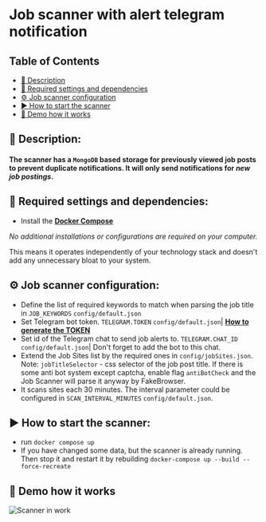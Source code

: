 # Job scanner with alert telegram notification

## Table of Contents
- [📜 Description](#description)
- [🧰 Required settings and dependencies](#dependencies)
- [⚙️ Job scanner configuration](#configuration)
- [▶️ How to start the scanner](#how-to-start)
- [🎥 Demo how it works](#demo)

<a name="description"></a>
## 📜 Description: 
#### The scanner has a `MongoDB` based storage for previously viewed job posts to prevent duplicate notifications. It will only send notifications for *new job postings*.

<a name="dependencies"></a>
## 🧰 Required settings and dependencies:
* Install the [**Docker Compose**](https://docs.docker.com/compose/gettingstarted) 

 *No additional installations or configurations are required on your computer.*
 
This means it operates independently of your technology stack and doesn't add any unnecessary bloat to your system.

<a name="configuration"></a>
## ⚙️ Job scanner configuration: 
* Define the list of required keywords to match when parsing the job title in `JOB_KEYWORDS` `config/default.json`
* Set Telegram bot token. `TELEGRAM.TOKEN` `config/default.json`| [**How to generate the TOKEN**](https://medium.com/geekculture/generate-telegram-token-for-bot-api-d26faf9bf064)
* Set id of the Telegram chat to send job alerts to. `TELEGRAM.CHAT_ID` `config/default.json`| Don't forget to add the bot to this chat.
* Extend the Job Sites list by the required ones in `config/jobSites.json`. Note: `jobTitleSelector` - css selector of the job post title.
If there is some anti bot system except captcha, enable flag `antiBotCheck` and the Job Scanner will parse it anyway by FakeBrowser.
* It scans sites each 30 minutes. The interval parameter could be configured in `SCAN_INTERVAL_MINUTES` `config/default.json`.

<a name="how-to-start"></a>
## ▶️ How to start the scanner:
* run `docker compose up`
* If you have changed some data, but the scanner is already running. Then stop it and restart it by rebuilding `docker-compose up --build --force-recreate`

<a name="demo"></a>
## 🎥 Demo how it works
![ Scanner in work](scannerInWork.gif)
